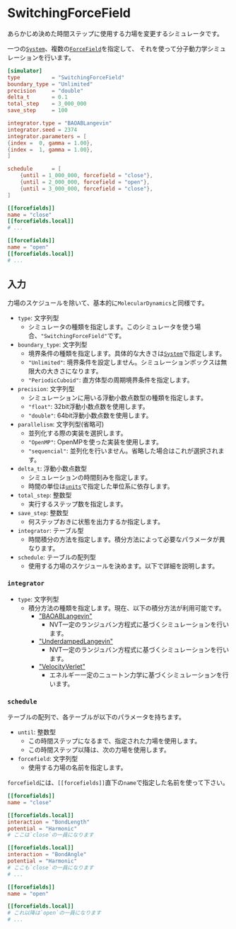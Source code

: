 # SwitchingForceField

あらかじめ決めた時間ステップに使用する力場を変更するシミュレータです。

一つの[`System`](System.md)、複数の[`ForceField`](ForceField.md)を指定して、
それを使って分子動力学シミュレーションを行います。

```toml
[simulator]
type          = "SwitchingForceField"
boundary_type = "Unlimited"
precision     = "double"
delta_t       = 0.1
total_step    = 3_000_000
save_step     = 100

integrator.type = "BAOABLangevin"
integrator.seed = 2374
integrator.parameters = [
{index =  0, gamma = 1.00},
{index =  1, gamma = 1.00},
]

schedule      = [
    {until = 1_000_000, forcefield = "close"},
    {until = 2_000_000, forcefield = "open"},
    {until = 3_000_000, forcefield = "close"},
]

[[forcefields]]
name = "close"
[[forcefields.local]]
# ...

[[forcefields]]
name = "open"
[[forcefields.local]]
# ...
```

## 入力

力場のスケジュールを除いて、基本的に`MolecularDynamics`と同様です。

- `type`: 文字列型
  - シミュレータの種類を指定します。このシミュレータを使う場合、`"SwitchingForceField"`です。
- `boundary_type`: 文字列型
  - 境界条件の種類を指定します。具体的な大きさは[`System`](System.md)で指定します。
  - `"Unlimited"`: 境界条件を設定しません。シミュレーションボックスは無限大の大きさになります。
  - `"PeriodicCuboid"`: 直方体型の周期境界条件を指定します。
- `precision`: 文字列型
  - シミュレーションに用いる浮動小数点数型の種類を指定します。
  - `"float"`: 32bit浮動小数点数を使用します。
  - `"double"`: 64bit浮動小数点数を使用します。
- `parallelism`: 文字列型(省略可)
  - 並列化する際の実装を選択します。
  - `"OpenMP"`: OpenMPを使った実装を使用します。
  - `"sequencial"`: 並列化を行いません。省略した場合はこれが選択されます。
- `delta_t`: 浮動小数点数型
  - シミュレーションの時間刻みを指定します。
  - 時間の単位は[`units`](Units.md)で指定した単位系に依存します。
- `total_step`: 整数型
  - 実行するステップ数を指定します。
- `save_step`: 整数型
  - 何ステップおきに状態を出力するか指定します。
- `integrator`: テーブル型
  - 時間積分の方法を指定します。積分方法によって必要なパラメータが異なります。
- `schedule`: テーブルの配列型
  - 使用する力場のスケジュールを決めます。以下で詳細を説明します。

### `integrator`

- `type`: 文字列型
  - 積分方法の種類を指定します。現在、以下の積分方法が利用可能です。
    - ["BAOABLangevin"](BAOABLangevinIntegrator.md)
      - NVT一定のランジュバン方程式に基づくシミュレーションを行います。
    - ["UnderdampedLangevin"](UnderdampedLangevinIntegrator.md)
      - NVT一定のランジュバン方程式に基づくシミュレーションを行います。
    - ["VelocityVerlet"](VelocityVerletIntegrator.md)
      - エネルギー一定のニュートン力学に基づくシミュレーションを行います。

### `schedule`

テーブルの配列で、各テーブルが以下のパラメータを持ちます。

- `until`: 整数型
  - この時間ステップになるまで、指定された力場を使用します。
  - この時間ステップ以降は、次の力場を使用します。
- `forcefield`: 文字列型
  - 使用する力場の名前を指定します。

`forcefield`には、`[[forcefields]]`直下の`name`で指定した名前を使って下さい。

```toml
[[forcefields]]
name = "close"

[[forcefields.local]]
interaction = "BondLength"
potential = "Harmonic"
# ここは`close`の一員になります

[[forcefields.local]]
interaction = "BondAngle"
potential = "Harmonic"
# ここも`close`の一員になります
# ...

[[forcefields]]
name = "open"

[[forcefields.local]]
# これ以降は`open`の一員になります
# ...
```
